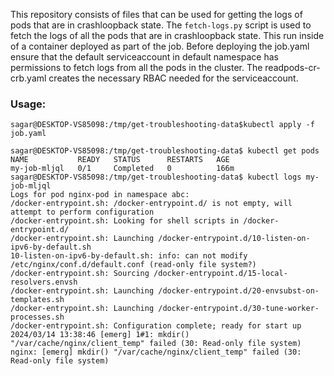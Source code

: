 
This repository consists of files that can be used for getting the logs of pods that are in crashloopback state. The `fetch-logs.py` script is used to fetch the logs of all the pods that are in crashloopback state. This run inside of a container deployed as part of the job. Before deploying the job.yaml ensure that the default serviceaccount in default namespace has permissions to fetch logs from all the pods in the cluster. The readpods-cr-crb.yaml creates the necessary RBAC needed for the serviceaccount.

### Usage: 

```
sagar@DESKTOP-VS85098:/tmp/get-troubleshooting-data$kubectl apply -f job.yaml

sagar@DESKTOP-VS85098:/tmp/get-troubleshooting-data$ kubectl get pods
NAME           READY   STATUS      RESTARTS   AGE
my-job-mljql   0/1     Completed   0          166m
sagar@DESKTOP-VS85098:/tmp/get-troubleshooting-data$ kubectl logs my-job-mljql
Logs for pod nginx-pod in namespace abc:
/docker-entrypoint.sh: /docker-entrypoint.d/ is not empty, will attempt to perform configuration
/docker-entrypoint.sh: Looking for shell scripts in /docker-entrypoint.d/
/docker-entrypoint.sh: Launching /docker-entrypoint.d/10-listen-on-ipv6-by-default.sh
10-listen-on-ipv6-by-default.sh: info: can not modify /etc/nginx/conf.d/default.conf (read-only file system?)
/docker-entrypoint.sh: Sourcing /docker-entrypoint.d/15-local-resolvers.envsh
/docker-entrypoint.sh: Launching /docker-entrypoint.d/20-envsubst-on-templates.sh
/docker-entrypoint.sh: Launching /docker-entrypoint.d/30-tune-worker-processes.sh
/docker-entrypoint.sh: Configuration complete; ready for start up
2024/03/14 13:38:46 [emerg] 1#1: mkdir() "/var/cache/nginx/client_temp" failed (30: Read-only file system)
nginx: [emerg] mkdir() "/var/cache/nginx/client_temp" failed (30: Read-only file system)

```


